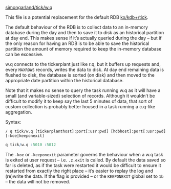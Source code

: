<i class="fa fa-github"></i> [simongarland/tick/w.q](https://github.com/simongarland/tick/blob/master/w.q)

This file is a potential replacement for the default RDB <i class="fa fa-github"></i> [kx/kdb+/tick](https://github.com/KxSystems/code.archive/tree/master/kx/kdb%2B/tick).

The default behaviour of the RDB is to collect data to an in-memory database during the day and then to save it to disk as an historical partition at day end. This makes sense if it’s actually queried during the day – but if the only reason for having an RDB is to be able to save the historical partition the amount of memory required to keep the in-memory database can be excessive.

w.q connects to the tickerplant just like r.q, but it buffers up requests and, every `MAXROWS` records, writes the data to disk. At day end remaining data is flushed to disk, the database is sorted (on disk) and then moved to the appropriate date partition within the historical database.

Note that it makes no sense to query the task running w.q as it will have a small (and variable-sized) selection of records. Although it wouldn’t be difficult to modify it to keep say the last 5 minutes of data, that sort of custom collection is probably better housed in a task running a c.q-like aggregation.

Syntax:
```
/ q tick/w.q [tickerplanthost]:port[:usr:pwd] [hdbhost]:port[:usr:pwd] [-koe|keeponexit]
```
```q
q tick/w.q :5010 :5012
```
The `-koe` or `-keeponexit` parameter governs the behaviour when a w.q task is exited at user request – i.e. `.z.exit` is called. By default the data saved so far is deleted, as if the task were restarted it would be difficult to ensure it restarted from exactly the right place – it’s easier to replay the log and (re)write the data. If the flag is provided – or the `KEEPONEXIT` global set to `1b` – the data will not be removed.
